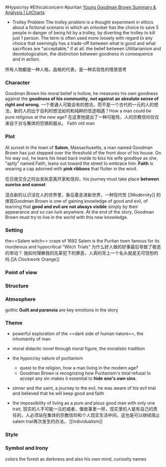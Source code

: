 #Hypocrisy 
#Ethicalconcern 
#puritan 
[Young Goodman Brown Summary & Analysis | LitCharts](https://www.litcharts.com/lit/young-goodman-brown/summary-and-analysis)


- Trolley Problem
The _trolley problem_ is a thought experiment in ethics about a fictional scenario in which an onlooker has the choice to save 5 people in danger of being hit by a trolley, by diverting the trolley to kill just 1 person. The term is often used more loosely with regard to any choice that seemingly has a trade-off between what is good and what sacrifices are "acceptable," if at all.
the belief between Utilitarianism and deontologicalism, the distinction between goodness in consequence and in action.

所有人物都是一种人格，品格的代表，是一种实验性的情景思考


### Character
Goodman Brown 
	his moral belief is hollow, he measures his own goodness against the **goodness of his community**, **not against an absolute sense of right and wrong**. 一个普通人可能会有的想法，而不是一个古代的一元的人的想法，新的人的出于自利的想法如何和纯粹的信途相遇？How a man could be pure religious at the new age? 在这里他提出了一种可能性，人的宗教信仰仅仅来自于对与集体的恐惧和服从。
Faith 
old man



### Plot

At sunset in the town of **Salem**, Massachusetts, a man named Goodman Brown has just stepped over the threshold of the front door of his house. On his way out, he leans his head back inside to kiss his wife goodbye as she, “aptly” named Faith, leans out toward the street to embrace him. **Faith** is wearing a cap adorned with **pink ribbons** that flutter in the wind.

在日夜交合之时出发执意离开家和信仰，his journey must take place **between sunrise and sunset**

混合新的认识活在人的世界里，象征着走进新世界，一种现代性 [[Modernity]] 的体现Goodman Brown is one of gaining knowledge of good and evil, of learning that **good and evil are not always visible** simply by their appearance and so can lurk anywhere. At the end of the story, Goodman Brown must try to live in the world with this new knowledge.

### Setting
the==Salem witch== craze of 1692
	Salem is the Puritan town famous for its murderous and hypocritical “Witch Trials”
	为什么好人做的好事最后导致了极恶的举动？
	我如何理解我的先辈犯下的罪恶，人真的背上一个名头就是无可饶恕的吗 [[A Clockwork Orange]]

### Point of view


### Structure


### Atmosphere
gothic
**Guilt and paranoia** are key emotions in the story


### Theme
- powerful exploration of the ==dark side of human nature==, the inhumanity of man 
- moral didactic novel through moral figure, the moralistic tradition

- the hypocrisy nature of puritanism 
	- quest to the religion, how a man living in the modern age?
	- Goodman Brown is recognizing how Puritanism's total refusal to accept any sin makes it essential to **hide one's own sins**.

- sinner and the saint, 
a journey to the evil, he was aware of his evil trial and believed that he will keep good and faith 

- the impossibility of living as a pure and pious good man with only one trait, 现实的人不可能一元的或者，像故事里一样，现实里的人是有自己的责任的，人必须站在集体的宗教信仰和个人现实生活中间，这也是可以继续阻止salem trail再次发生的办法， [[Individualism]]

### Style


### Symbol and Irony

colors 
the forest as darkness and also his own mind, curiosity
names 